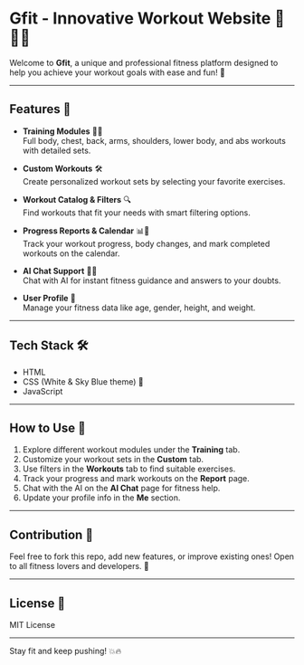 # Gfit - Innovative Workout Website 💪🏋️‍♂️

Welcome to **Gfit**, a unique and professional fitness platform designed to help you achieve your workout goals with ease and fun! 🚀

---

## Features 📝

- **Training Modules** 🏃‍♂️  
  Full body, chest, back, arms, shoulders, lower body, and abs workouts with detailed sets.

- **Custom Workouts** 🛠️  
  Create personalized workout sets by selecting your favorite exercises.

- **Workout Catalog & Filters** 🔍  
  Find workouts that fit your needs with smart filtering options.

- **Progress Reports & Calendar** 📊📅  
  Track your workout progress, body changes, and mark completed workouts on the calendar.

- **AI Chat Support** 🤖💬  
  Chat with AI for instant fitness guidance and answers to your doubts.

- **User Profile** 👤  
  Manage your fitness data like age, gender, height, and weight.

---

## Tech Stack 🛠️

- HTML  
- CSS (White & Sky Blue theme) 🎨  
- JavaScript

---

## How to Use 🚀

1. Explore different workout modules under the **Training** tab.  
2. Customize your workout sets in the **Custom** tab.  
3. Use filters in the **Workouts** tab to find suitable exercises.  
4. Track your progress and mark workouts on the **Report** page.  
5. Chat with the AI on the **AI Chat** page for fitness help.  
6. Update your profile info in the **Me** section.

---

## Contribution 🤝

Feel free to fork this repo, add new features, or improve existing ones! Open to all fitness lovers and developers. 🙌

---

## License 📄

MIT License

---

Stay fit and keep pushing! 💥🔥  

